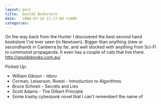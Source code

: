 ```yaml
---
layout: post
title:  Goulds Bookstore
date:   2006-07-10 11:17:00 +1000
categories:
---
```


On the way back from the Hunter I discovered the best second hand bookstore I've ever seen (in Newtown). Bigger than anything (new or secondhand) in Canberra by far, and well stocked with anything from Sci-Fi to communist propaganda. It even has a couple of cats that live there. <http://gouldsbooks.com.au/>

Picked Up:

* William Gibson - Idoru
* Corman, Leiserson, Rivest - Introduction to Algorithms
* Bruce Schneir - Secrets and Lies
* Scott Adams - The Dilbert Principle
* Some trashy cyberpunk novel that I can't remembert the name of
